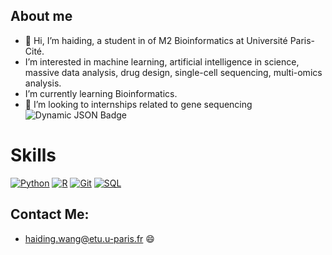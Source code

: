 ## About me
- 👋 Hi, I’m haiding, a student in of M2 Bioinformatics at Université Paris-Cité.
-  I’m interested in machine learning, artificial intelligence in science, massive data analysis, drug design, single-cell sequencing, multi-omics analysis.
-  I’m currently learning Bioinformatics.
- 💞️ I’m looking to internships related to gene sequencing 
![Dynamic JSON Badge](https://img.shields.io/badge/dynamic/json)

# Skills
[![Python](https://img.shields.io/badge/Python-3776AB?style=for-the-badge&logo=python&logoColor=white)](https://www.python.org/)
[![R](https://img.shields.io/badge/R-276DC3?style=for-the-badge&logo=r&logoColor=white)](https://www.r-project.org/)
[![Git](https://img.shields.io/badge/Git-F05032?style=for-the-badge&logo=git&logoColor=white)](https://git-scm.com/)
[![SQL](https://img.shields.io/badge/SQL-4479A1?style=for-the-badge&logo=postgresql&logoColor=white)](https://livesql.oracle.com/apex/f?p=590:1:101680018340396:::RP::)

## Contact Me:
-  [haiding.wang@etu.u-paris.fr](mailto:haiding.wang@etu.u-paris.fr) 😄


<!---
Tintin2710/Tintin2710 is a ✨ special ✨ repository because its `README.md` (this file) appears on your GitHub profile.
You can click the Preview link to take a look at your changes.
--->
